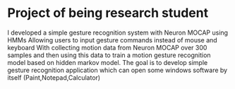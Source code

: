 # Project of being research student
I developed a simple gesture recognition system with Neuron MOCAP using HMMs
Allowing users to input gesture commands instead of mouse and keyboard
With collecting motion data from Neuron MOCAP over 300 samples and then using this data to train a motion gesture recognition model based on hidden markov model.
The goal is to develop simple gesture recognition application which can open some windows software by itself (Paint,Notepad,Calculator)
